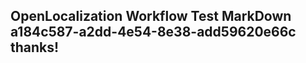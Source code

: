 <properties
ms.topic="hero-topic"
ms.test1="hero-topic"
ms.test2="test"/>


## OpenLocalization Workflow Test MarkDown a184c587-a2dd-4e54-8e38-add59620e66c thanks!



<!--HONumber=Jul16_HO3-->


